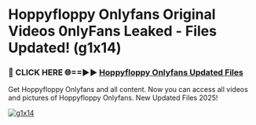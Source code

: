 # Hoppyfloppy Onlyfans Original Videos 0nlyFans Leaked - Files Updated! (g1x14)

<h3>🔴 CLICK HERE 🌐==►► <a href="https://tinyurl.com/2m67pmp6" rel="nofollow">Hoppyfloppy Onlyfans Updated Files</a></h3>

Get Hoppyfloppy Onlyfans and all content. Now you can access all videos and pictures of Hoppyfloppy Onlyfans. New Updated Files 2025!

[![g1x14](https://i.imgur.com/H4QAA4z.gif)](https://tinyurl.com/2m67pmp6)